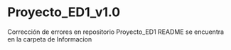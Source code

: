 # Proyecto_ED1_v1.0
Corrección de errores en repositorio Proyecto_ED1
README se encuentra en la carpeta de Informacion

